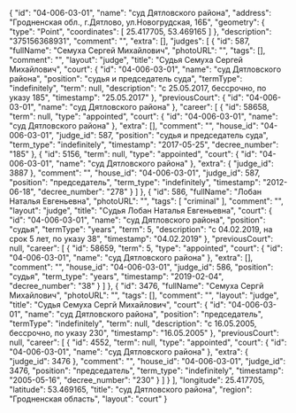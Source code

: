 {
    "id": "04-006-03-01",
    "name": "суд Дятловского района",
    "address": "Гродненская обл., г.Дятлово, ул.Новогрудская, 16Б",
    "geometry": {
        "type": "Point",
        "coordinates": [
            25.417705,
            53.469165
        ]
    },
    "description": "375156368931",
    "comment": "",
    "extra": [],
    "judges": [
        {
            "id": 587,
            "fullName": "Семуха Сергей Михайлович",
            "photoURL": "",
            "tags": [],
            "comment": "",
            "layout": "judge",
            "title": "Судья Семуха Сергей Михайлович",
            "court": {
                "id": "04-006-03-01",
                "name": "суд Дятловского района",
                "position": "судья и председатель суда",
                "termType": "indefinitely",
                "term": null,
                "description": "c 25.05.2017, бессрочно, по указу 185",
                "timestamp": "25.05.2017"
            },
            "previousCourt": {
                "id": "04-006-03-01",
                "name": "суд Дятловского района"
            },
            "career": [
                {
                    "id": 58658,
                    "term": null,
                    "type": "appointed",
                    "court": {
                        "id": "04-006-03-01",
                        "name": "суд Дятловского района"
                    },
                    "extra": [],
                    "comment": "",
                    "house_id": "04-006-03-01",
                    "judge_id": 587,
                    "position": "судья и председатель суда",
                    "term_type": "indefinitely",
                    "timestamp": "2017-05-25",
                    "decree_number": "185"
                },
                {
                    "id": 5156,
                    "term": null,
                    "type": "appointed",
                    "court": {
                        "id": "04-006-03-01",
                        "name": "суд Дятловского района"
                    },
                    "extra": {
                        "judge_id": 3887
                    },
                    "comment": "",
                    "house_id": "04-006-03-01",
                    "judge_id": 587,
                    "position": "председатель",
                    "term_type": "indefinitely",
                    "timestamp": "2012-06-18",
                    "decree_number": "278"
                }
            ]
        },
        {
            "id": 586,
            "fullName": "Лобан Наталья Евгеньевна",
            "photoURL": "",
            "tags": [
                "criminal"
            ],
            "comment": "",
            "layout": "judge",
            "title": "Судья Лобан Наталья Евгеньевна",
            "court": {
                "id": "04-006-03-01",
                "name": "суд Дятловского района",
                "position": "судья",
                "termType": "years",
                "term": 5,
                "description": "c 04.02.2019, на срок 5 лет, по указу 38",
                "timestamp": "04.02.2019"
            },
            "previousCourt": null,
            "career": [
                {
                    "id": 58659,
                    "term": 5,
                    "type": "appointed",
                    "court": {
                        "id": "04-006-03-01",
                        "name": "суд Дятловского района"
                    },
                    "extra": [],
                    "comment": "",
                    "house_id": "04-006-03-01",
                    "judge_id": 586,
                    "position": "судья",
                    "term_type": "years",
                    "timestamp": "2019-02-04",
                    "decree_number": "38"
                }
            ]
        },
        {
            "id": 3476,
            "fullName": "Семуха Сергй Михайлович",
            "photoURL": "",
            "tags": [],
            "comment": "",
            "layout": "judge",
            "title": "Судья Семуха Сергй Михайлович",
            "court": {
                "id": "04-006-03-01",
                "name": "суд Дятловского района",
                "position": "председатель",
                "termType": "indefinitely",
                "term": null,
                "description": "c 16.05.2005, бессрочно, по указу 230",
                "timestamp": "16.05.2005"
            },
            "previousCourt": null,
            "career": [
                {
                    "id": 4552,
                    "term": null,
                    "type": "appointed",
                    "court": {
                        "id": "04-006-03-01",
                        "name": "суд Дятловского района"
                    },
                    "extra": {
                        "judge_id": 3476
                    },
                    "comment": "",
                    "house_id": "04-006-03-01",
                    "judge_id": 3476,
                    "position": "председатель",
                    "term_type": "indefinitely",
                    "timestamp": "2005-05-16",
                    "decree_number": "230"
                }
            ]
        }
    ],
    "longitude": 25.417705,
    "latitude": 53.469165,
    "title": "суд Дятловского района",
    "region": "Гродненская область",
    "layout": "court"
}